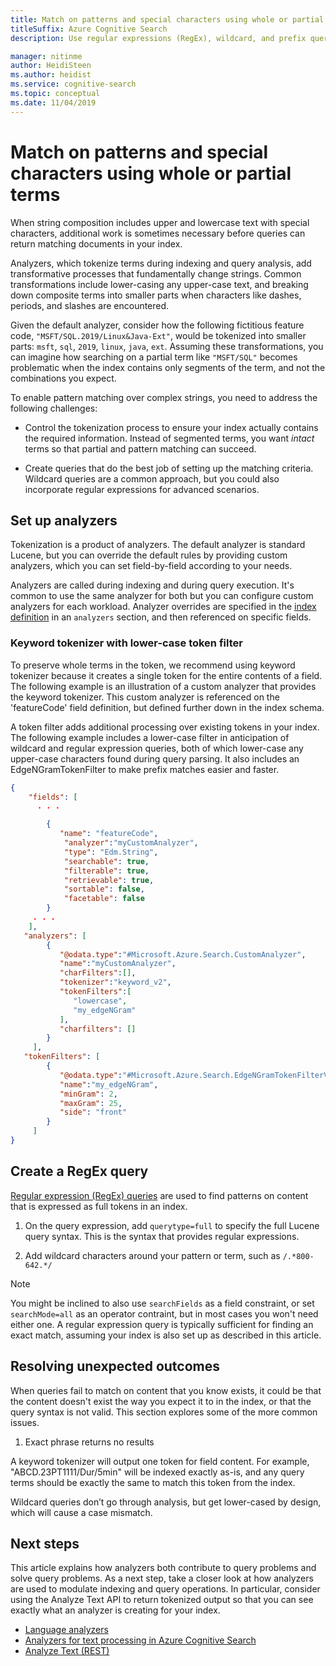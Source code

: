 ```yaml
---
title: Match on patterns and special characters using whole or partial terms
titleSuffix: Azure Cognitive Search
description: Use regular expressions (RegEx), wildcard, and prefix queries to match on whole or partial terms in an Azure Cognitive Search query request. Hard-to-match patterns that include special characters introduce can be resolved using full query syntax and custom analyzers.

manager: nitinme
author: HeidiSteen
ms.author: heidist
ms.service: cognitive-search
ms.topic: conceptual
ms.date: 11/04/2019
---
```

# Match on patterns and special characters using whole or partial terms

When string composition includes upper and lowercase text with special characters, additional work is sometimes necessary before queries can return matching documents in your index. 

Analyzers, which tokenize terms during indexing and query analysis, add transformative processes that fundamentally change strings. Common transformations include lower-casing any upper-case text, and breaking down composite terms into smaller parts when characters like dashes, periods, and slashes are encountered. 

Given the default analyzer, consider how the following fictitious feature code, `"MSFT/SQL.2019/Linux&Java-Ext"`, would be tokenized into smaller parts: `msft`, `sql`, `2019`, `linux`, `java`, `ext`. Assuming these transformations, you can imagine how searching on a partial term like `"MSFT/SQL"` becomes problematic when the index contains only segments of the term, and not the combinations you expect.

To enable pattern matching over complex strings, you need to address the following challenges:

+ Control the tokenization process to ensure your index actually contains the required information. Instead of segmented terms, you want *intact* terms so that partial and pattern matching can succeed.

+ Create queries that do the best job of setting up the matching criteria. Wildcard queries are a common approach, but you could also incorporate regular expressions for advanced scenarios.

## Set up analyzers

Tokenization is a product of analyzers. The default analyzer is standard Lucene, but you can override the default rules by providing custom analyzers, which you can set field-by-field according to your needs.

Analyzers are called during indexing and during query execution. It's common to use the same analyzer for both but you can configure custom analyzers for each workload. Analyzer overrides are specified in the [index definition](https://docs.microsoft.com/rest/api/searchservice/create-index) in an `analyzers` section, and then referenced on specific fields. 

### Keyword tokenizer with lower-case token filter

To preserve whole terms in the token, we recommend using keyword tokenizer because it creates a single token for the entire contents of a field. The following example is an illustration of a custom analyzer that provides the keyword tokenizer. This custom analyzer is referenced on the 'featureCode' field definition, but defined further down in the index schema.

A token filter adds additional processing over existing tokens in your index. The following example includes a lower-case filter in anticipation of wildcard and regular expression queries, both of which lower-case any upper-case characters found during query parsing. It also includes an EdgeNGramTokenFilter to make prefix matches easier and faster.

```json
{
    "fields": [
      . . . 

        {
           "name": "featureCode",
            "analyzer":"myCustomAnalyzer",
            "type": "Edm.String",
            "searchable": true,
            "filterable": true,
            "retrievable": true,
            "sortable": false,
            "facetable": false
        }
     . . . 
    ],
   "analyzers": [
        {
           "@odata.type":"#Microsoft.Azure.Search.CustomAnalyzer",
           "name":"myCustomAnalyzer",
           "charFilters":[],
           "tokenizer":"keyword_v2",
           "tokenFilters":[
              "lowercase",
              "my_edgeNGram"
           ],
           "charfilters": []
        }
     ],
   "tokenFilters": [
        {
           "@odata.type":"#Microsoft.Azure.Search.EdgeNGramTokenFilterV2",
           "name":"my_edgeNGram",
           "minGram": 2,
           "maxGram": 25,
           "side": "front"
        }
     ]
}
```


<!-- In full text search, query patterns that include spaces or characters (like dashes, slashes, quotes, commas, and periods) are problematic because [analyzers](search-lucene-query-architecture.md#stage-1-query-parsing) both strip out those characters at query time, and use them during indexing to break up and tokenize terms into smaller searchable parts. For example, using the default analyzer, this Microsoft phone number, 800-642-7676, would be tokenized into 3 separate components, which makes finding an exact match on the whole term less likely.

A more realistic scenario is a complex term, such as the following fictitious example that combines upper and lower case text with special characters: `"MSFT/SQL.2019/Linux&Java-Ext"`. If you used the default analyzer on such a term, the index would have tokens for individual parts, but not the term as a whole. As such, queries like `MSFT/SQL*` or `"Linux&Java"` would return zero results.

In Azure Cognitive Search, you can make complex patterns more matchable using a combination of query and indexing capabilities. 

+ Query techniques include using regular expressions (RegEx) and wildcards to match on specific character sequences placed anywhere within a term, including terms that have spaces and symbols. 

+ Indexing techniques include analyzers that tokenize on whole terms to preserve the integrity of the string, as well as anlayzers that generate tokens based on prefix or suffix sequences.  -->

<!-- ## Query techniques for matching on patterns

Suppose you have three documents with the following fictitious feature codes, and your goal is to design various queries that match on partial strings:

+ `featureCode: MSFT/SQL.2017/Linux`
+ `featureCode: MSFT/SQL.2019/Linux&Java-Ext`
+ `featureCode: MSFT/SQL.2019/Win&Java-Ext`

Some example queries might be `"MSFT/SQL*"` (a wildcard prefix query), `"*Java"` (a wildcard suffix query), `"2019/Linux"` (partial string query), `"SQL.201?` (single character wildcard), or any regular expression query that provides advanced pattern matching.

+ Wildcard queries
+ Regular expression queries

Within your index, the following tokens are necessary to support these queries:

Whole-term tokens to support regular expression queries
Prefix terms (optional but recommended for performance)
Suffix terms (optional but recommended for performance)


You can also include prefix and suffix analyzers for similar use cases that call for pattern matching. -->

<!-- Transition phrase from query to indexing section?

To support matching on specific patterns, whether in whole or partial terms, you want to control how terms are tokenized during indexing, as well as build a query that defines the pattern of interest.  -->


<!-- ## Techniques for pattern matching

The following techniques are useful for searching on patterns, including those that contain special characters.

| Type   | Explanation |
|--------|-------------| 
| Wildcard | A type of query available when you use the Full Lucene syntax option.  |
| RegEx    | A type of query available when you use the Full Lucene syntax option.  |
| Prefix analyzer  | Used during indexing and queries to ... |
| Suffix analyzer  | Used during indexing and queries to ... |

Both Wildcard and RegEx queries require the full syntax (queryType=Full) and do not return search rankings.

Prefix and Suffix queries use the default simple syntax. -->

<!-- ## Requirements

Implementing support for regular expressions and partial term matching is more complicated than straight full text search, but its useful when the following conditions exist:

+ Field type is **Edm.String**. Fields with numeric data types are never analyzed during indexing and are thus tokenized as whole terms.
+ Values include spaces, characters, or meaningful combinations of upper and lower case text
+ Queries are composed of whole or partial terms that include any of the above elements (spaces, special characters, case-sensitive values)

The following table includes examples that indicate a need for a RegEx search:

| String | Explanation |
|--------|-------------|
| `800-642-7676` | Phone numbers follow specific patterns and include delimiters that are part of the value. |
| `support@microsoft.com`  | Email addresses with `@` are candidates for RegEx search.  |
| `Bravern-2` | Alphanumeric content, with some form of delimiter, is often found in addresses, SKUs, product or model identifiers, account numbers, student IDs, and so forth. Search strings that include delimiters are typically constructed using a RegEx query that includes the special character. |
| `"ABCD.23PT1111/Dur/5min"` | Composite terms like this one often need to be matched using partial term queries built from combinations of each part (for example, `1111/Dur/5min`). This type of query is virtually impossible to do unless you are using un-analyzed text and a RegEx query. | -->



## Create a RegEx query

[Regular expression (RegEx) queries](search-query-lucene-examples.md#example-6-regex) are used to find patterns on content that is expressed as full tokens in an index. 

1. On the query expression, add `querytype=full` to specify the full Lucene query syntax. This is the syntax that provides regular expressions.

2. Add wildcard characters around your pattern or term, such as `/.*800-642.*/`


> [!NOTE]
> You might be inclined to also use `searchFields` as a field constraint, or set `searchMode=all` as an operator contraint, but in most cases you won't need either one. A regular expression query is typically sufficient for finding an exact match, assuming your index is also set up as described in this article.

## Resolving unexpected outcomes

When queries fail to match on content that you know exists, it could be that the content doesn't exist the way you expect it to in the index, or that the query syntax is not valid. This section explores some of the more common issues.

1. Exact phrase returns no results

A keyword tokenizer will output one token for field content. For example, "ABCD.23PT1111/Dur/5min" will be indexed exactly as-is, and any query terms should be exactly the same to match this token from the index. 

Wildcard queries don’t go through analysis, but get lower-cased by design, which will cause a case mismatch. 


## Next steps

This article explains how analyzers both contribute to query problems and solve query problems. As a next step, take a closer look at how analyzers are used to modulate indexing and query operations. In particular, consider using the Analyze Text API to return tokenized output so that you can see exactly what an analyzer is creating for your index.

+ [Language analyzers](search-language-support.md)
+ [Analyzers for text processing in Azure Cognitive Search](search-analyzers.md)
+ [Analyze Text (REST)](https://docs.microsoft.com/rest/api/searchservice/test-analyzer) 


<!-- ORIGINAL INTRO

Finding an exact match to an input query string can be challenging in unexpected ways. During indexing, linguistic analyzers will break terms into root forms to get the broadest possible matches, with the downside of potentially losing information or context that you would otherwise expect to retain. If you find yourself wondering why a query isn't returning an expected match, this article might help you understand the causes and how to structure your index and queries to get right results.

This article is focused on exact matches of numeric content and the impact of special characters on query logic.

For more information about the query engine architecture, we recommend [How full text search works in Azure Cognitive Search](search-lucene-query-architecture.md). For other exact-match information, such as filters that match on verbatim strings, see [Filters in Azure Cognitive Search](search-filters.md).

## Matching on numeric data or special characters

For numeric fields that include spaces, hyphens, or other special characters, the processing performed by analyzers can sometimes segment a value into component parts rather than leaving it whole. If a multi-part value is deconstructed, the query engine can fail to find a match, even if you take precautions to escape any special characters. If a character doesn't exist (because it was stripped out prior to tokenization), then escaping it won't help.

As an example, consider the following documents, where `phone` is Edm.string that is searchable, filterable, and retrievable. 

```json
{
  "id": "1",
  "company": "Microsoft",
  "phone": "1-800-642-7676"
},
{
  "id": "2",
  "company": "LinkedIn",
  "phone": "(650) 687-3600"
}
```

To work around any unwanted side-effects of tokenization, you can implement a two-part solution:

+ During indexing, use the keyword tokenizer to index the contents of a field as a single token, including any characters embedded in the string.

+ In queries, use a regular expression query to submit complex matching criteria. A prerequisite for using regular expressions is to *not* tokenize the field into component parts, so we'll start with the tokenizer first.
 -->

